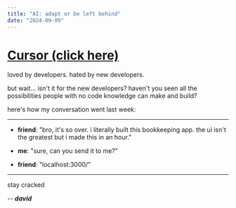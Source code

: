 ```yaml
---
title: "AI: adapt or be left behind"
date: "2024-09-09"
---
```


# [Cursor (click here)](https://www.cursor.com/)

loved by developers. hated by new developers.

but wait... isn't it for the new developers? haven't you seen all the possibilities people with no code knowledge can make and build?

here's how my conversation went last week:

---

- **friend**: "bro, it's so over. i literally built this bookkeeping app. the ui isn't the greatest but i made this in an hour."

- **me**: "sure, can you send it to me?"

- **friend**: "localhost:3000/"

---

stay cracked

-- **_david_**
